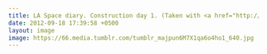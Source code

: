 ```yaml
---
title: LA Space diary. Construction day 1. (Taken with <a href="http://instagram.com">Instagram</a>)
date: 2012-09-18 17:39:58 +0500
layout: image
image: https://66.media.tumblr.com/tumblr_majpun6M7X1qa6o4ho1_640.jpg
---
```

